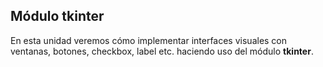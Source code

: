 ## Módulo tkinter

En esta unidad veremos cómo implementar interfaces visuales con ventanas, botones, checkbox, label etc. haciendo uso del módulo  **tkinter**.